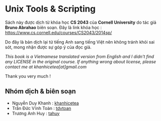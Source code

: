 # Unix Tools & Scripting

Sách này được dịch từ khóa học **CS 2043** của **Cornell University** do tác giả **Bruno Abrahao** biên soạn. Đây là link khóa học : https://www.cs.cornell.edu/courses/CS2043/2014sp/

Do đây là bản dịch lại từ tiếng Anh sang tiếng Việt nên không tránh khỏi sai sót, mong nhận được sự góp ý của đọc giả.

*This book is a Vietnamese translated version from English and I didn't find any LICENSE in the original course. If anything wrong about license, please contact me at khanhicetea[at]gmail.com*

Thank you very much !

## Nhóm dịch & biên soạn

- Nguyễn Duy Khanh : [khanhicetea](https://khanhicetea.com)
- Trần Đức Vĩnh Toàn : [tdvtoan](https://github.com/tdvtoan)
- Trương Anh Huy : [tahuy](https://github/tahuy)